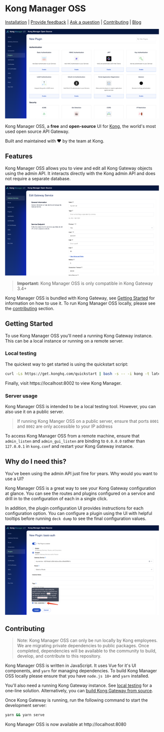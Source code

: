 # Kong Manager OSS

[Installation](#getting-started) | [Provide feedback](https://github.com/Kong/kong-manager-oss/issues/new) | [Ask a question](https://join.slack.com/t/kongcommunity/shared_invite/zt-1s4nb74vo-jLdMEk8MoTm~uMWYMMLPWg) | [Contributing](#contributing) | [Blog](https://konghq.com/blog)

![Kong Manager OSS - Plugin list](./media/Plugin%20list.png)

Kong Manager OSS, a **free** and **open-source** UI for [Kong](https://github.com/kong/kong), the world's most used open source API Gateway.

Built and maintained with ❤️ by the team at Kong.

## Features

Kong Manager OSS allows you to view and edit all Kong Gateway objects using the admin API. It interacts directly with the Kong admin API and does not require a separate database.

![Kong Manager OSS - Service edit](./media/Service%20edit.png)

> **Important:** Kong Manager OSS is only compatible in Kong Gateway 3.4+

Kong Manager OSS is bundled with Kong Gateway, see [Getting Started](#getting-started) for information on how to use it. To run Kong Manager OSS locally, please see the [contributing](#contributing) section.

## Getting Started

To use Kong Manager OSS you'll need a running Kong Gateway instance. This can be a local instance or running on a remote server.

### Local testing

The quickest way to get started is using the quickstart script:

```bash
curl -Ls https://get.konghq.com/quickstart | bash -s -- -i kong -t latest
```

Finally, visit https://localhost:8002 to view Kong Manager.

### Server usage

Kong Manager OSS is intended to be a local testing tool. However, you can also use it on a public server.

> If running Kong Manger OSS on a public server, ensure that ports `8001` and `8002` are only accessible to your IP address

To access Kong Manager OSS from a remote machine, ensure that `admin_listen` and `admin_gui_listen` are binding to `0.0.0.0` rather than `127.0.0.1` in `kong.conf` and restart your Kong Gateway instance.

## Why do I need this?

You've been using the admin API just fine for years. Why would you want to use a UI?

Kong Manager OSS is a great way to see your Kong Gateway configuration at glance. You can see the routes and plugins configured on a service and drill in to the configuration of each in a single click.

In addition, the plugin configuration UI provides instructions for each configuration option. You can configure a plugin using the UI with helpful tooltips before running `deck dump` to see the final configuration values.

![Kong Manager OSS - Plugin configuration tooltip](./media/Plugin%20configuration%20tooltip.png)

## Contributing

> Note: Kong Manager OSS can only be run locally by Kong employees. We are migrating private dependencies to public packages. Once completed, dependencies will be available to the community to build, develop, and contribute to this repository.

Kong Manager OSS is written in JavaScript. It uses Vue for it's UI components, and `yarn` for managing dependencies. To build Kong Manager OSS locally please ensure that you have `node.js 18+` and `yarn` installed.

You'll also need a running Kong Gateway instance. See [local testing](#local-testing) for a one-line solution. Alternatively, you can [build Kong Gateway from source](https://github.com/Kong/kong/tree/master/build).

Once Kong Gateway is running, run the following command to start the development server:

```bash
yarn && yarn serve
```

Kong Manager OSS is now available at http://localhost:8080
